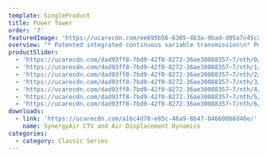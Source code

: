 ```yaml
---
template: SingleProduct
title: Power Tower
order: '7'
featuredImage: 'https://ucarecdn.com/ee695b56-6305-4b3a-9bad-d05a7c45c2a7/'
overview: "* Patented integrated continuous variable transmission\n* Potential power range of up to one million watts at\n* 150 step cycles per minute\n* Automatic range of movement variability up to 65cm\n\nMultiple operational modes, including, but not limited to:\n\n* Total body climbing\n* Lower body climbing/stepping (supported and unsupported)\n* Upper body ‘hang pull’ and ‘push press’\n* Upper body reciprocal and/or single arm ‘hang pull’ and ‘push press’\n* Lower body reciprocal and/or one arm supported chest press and row\n* Reciprocal calf press\n* Deadlift and pushdown\n\nDIMENSIONS\r\n\n• 2400 H x 1250 W x 900 L (mm)"
productSlider:
  - 'https://ucarecdn.com/dad93ff8-7bd9-42f0-8272-36ae30088357~7/nth/0/'
  - 'https://ucarecdn.com/dad93ff8-7bd9-42f0-8272-36ae30088357~7/nth/1/'
  - 'https://ucarecdn.com/dad93ff8-7bd9-42f0-8272-36ae30088357~7/nth/2/'
  - 'https://ucarecdn.com/dad93ff8-7bd9-42f0-8272-36ae30088357~7/nth/3/'
  - 'https://ucarecdn.com/dad93ff8-7bd9-42f0-8272-36ae30088357~7/nth/4/'
  - 'https://ucarecdn.com/dad93ff8-7bd9-42f0-8272-36ae30088357~7/nth/5/'
  - 'https://ucarecdn.com/dad93ff8-7bd9-42f0-8272-36ae30088357~7/nth/6/'
downloads:
  - link: 'https://ucarecdn.com/a16c4d70-e85c-46a9-8b47-846600b8d40e/'
    name: SynergyAir CTV and Air Displacement Dynamics
categories:
  - category: Classic Series
---
```

